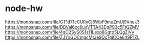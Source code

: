 # node-hw

https://monosnap.com/file/GT1d71cCURyCj6WbF9muZmUj9Vnek3
https://monosnap.com/file/DBVal6cc6uyVTTA43DpP93c5FtQZMV
https://monosnap.com/file/4qO2SyS0S1s11Lexp8Gqtp5LQgZIVy
https://monosnap.com/file/ZJYoGOCmgcMtJe9QcTqiCOe649P1ZL

